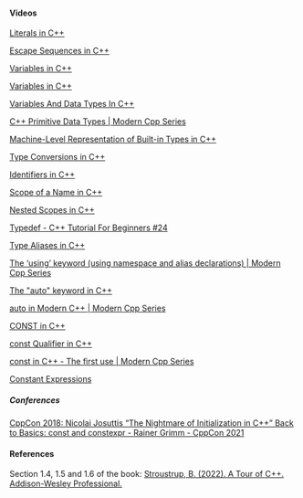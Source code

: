 [//]: # (### Additional Resources and References)

#### Videos

<a href="https://www.youtube.com/watch?v=g1ntDgsLFAY&list=PLBlnK6fEyqRh6isJ01MBnbNpV3ZsktSyS&index=21" target="_blank">Literals in C++</a>

<a href="https://www.youtube.com/watch?v=zpQ3PPM2SdI&list=PLBlnK6fEyqRh6isJ01MBnbNpV3ZsktSyS&index=22" target="_blank"> Escape Sequences in C++</a>

<a href="https://www.youtube.com/watch?v=fZbSl58orNs&list=PLBlnK6fEyqRh6isJ01MBnbNpV3ZsktSyS&index=23" target="_blank"> Variables in C++ </a>

<a href="https://www.youtube.com/watch?v=zB9RI8_wExo&list=PLlrATfBNZ98dudnM48yfGUldqGD0S4FFb&index=8">Variables in C++</a>

<a href="https://www.youtube.com/watch?v=qa960QezGDE" target="_blank"> Variables And Data Types In C++ </a>

<a href="https://www.youtube.com/watch?v=gdv2bNZyko0&list=PLvv0ScY6vfd8j-tlhYVPYgiIyXduu6m-L&index=10" target="_blank"> C++ Primitive Data Types | Modern Cpp Series </a>

<a href="https://www.youtube.com/watch?v=PP4_f-cXoOg&list=PLBlnK6fEyqRh6isJ01MBnbNpV3ZsktSyS&index=19" target="_blank">Machine-Level Representation of Built-in Types in C++</a>

<a href="https://www.youtube.com/watch?v=uI10H1jzw00&list=PLBlnK6fEyqRh6isJ01MBnbNpV3ZsktSyS&index=20" target="_blank">Type Conversions in C++</a>

<a href="https://www.youtube.com/watch?v=_80lLRCKgGo&list=PLBlnK6fEyqRh6isJ01MBnbNpV3ZsktSyS&index=24" target="_blank"> Identifiers in C++ </a>

<a href="https://www.youtube.com/watch?v=H5nsqGPRkmU&list=PLBlnK6fEyqRh6isJ01MBnbNpV3ZsktSyS&index=25" target="_blank"> Scope of a Name in C++ </a>

<a href="https://www.youtube.com/watch?v=kecbsrH3m2s&list=PLBlnK6fEyqRh6isJ01MBnbNpV3ZsktSyS&index=26" target="_blank"> Nested Scopes in C++ </a>

<a href="https://www.youtube.com/watch?v=NPZcP_8nhrg" target="_blank"> Typedef - C++ Tutorial For Beginners #24 </a>

<a href="https://www.youtube.com/watch?v=6ieRHv3XgeY&list=PLBlnK6fEyqRh6isJ01MBnbNpV3ZsktSyS&index=35" target="_blank">Type Aliases in C++</a>

<a  href="https://www.youtube.com/watch?v=v6bSuBHQUq0&list=PLvv0ScY6vfd8j-tlhYVPYgiIyXduu6m-L&index=105" target="_blank"> The ‘using’ keyword (using namespace and alias declarations) | Modern Cpp Series </a>

<a href="https://www.youtube.com/watch?v=2vOPEuiGXVo&list=PLlrATfBNZ98dudnM48yfGUldqGD0S4FFb&index=56" target="_blank"> The "auto" keyword in C++ </a>

<a href="https://www.youtube.com/watch?v=-6-tgsqotYs&list=PLvv0ScY6vfd8j-tlhYVPYgiIyXduu6m-L&index=88" target="_blank">auto in Modern C++ | Modern Cpp Series</a>

<a href="https://www.youtube.com/watch?v=4fJBrditnJU&list=PLlrATfBNZ98dudnM48yfGUldqGD0S4FFb&index=33" target="_blank"> CONST in C++ </a>

<a href="https://www.youtube.com/watch?v=ruNFTpEebrU&list=PLBlnK6fEyqRh6isJ01MBnbNpV3ZsktSyS&index=29" target="_blank"> const Qualifier in C++ </a>

<a href="https://www.youtube.com/watch?v=M3LaHE6upFU&list=PLvv0ScY6vfd8j-tlhYVPYgiIyXduu6m-L&index=11" target="_blank"> const in C++ - The first use | Modern Cpp Series </a>

<a href="https://www.youtube.com/watch?v=UfG7QlEMNsE&list=PLBlnK6fEyqRh6isJ01MBnbNpV3ZsktSyS&index=33" target="_blank"> Constant Expressions </a>

##### Conferences

<a href="https://www.youtube.com/watch?v=7DTlWPgX6zs" target="_blank"> CppCon 2018: Nicolai Josuttis “The Nightmare of Initialization in C++” </a>
<a href="https://www.youtube.com/watch?v=tA6LbPyYdco" target="_blank">Back to Basics: const and constexpr - Rainer Grimm - CppCon 2021</a>

#### References

Section 1.4, 1.5 and 1.6 of the book: <a href="https://books.google.dz/books?hl=en&lr=&id=ntnPEAAAQBAJ&oi=fnd&pg=PT13&dq=Stroustrup,+B.+(2022).+A+Tour+of+C%2B%2B.&ots=K1Q3dhjbyr&sig=RPWplbTeCTq8sPSxIbnTArn93mw&redir_esc=y#v=onepage&q=Stroustrup%2C%20B.%20(2022).%20A%20Tour%20of%20C%2B%2B.&f=false" target="_blank"> Stroustrup, B. (2022). A Tour of C++. Addison-Wesley Professional.</a>
